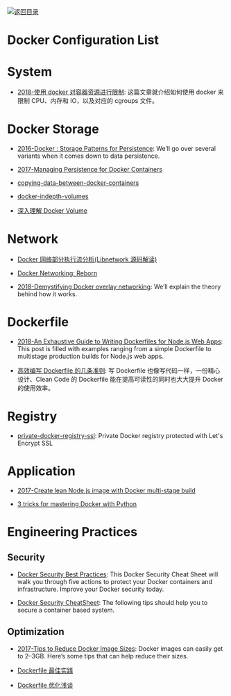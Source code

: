 [![返回目录](https://user-images.githubusercontent.com/5803001/38079637-ff0abcf0-3371-11e8-9b76-ad651620afc7.jpg)](https://github.com/wx-chevalier/Awesome-Lists)

# Docker Configuration List

# System

- [2018-使用 docker 对容器资源进行限制](http://cizixs.com/2017/08/04/docker-resources-limit): 这篇文章就介绍如何使用 docker 来限制 CPU、内存和 IO，以及对应的 cgroups 文件。

# Docker Storage

- [2016-Docker : Storage Patterns for Persistence](https://parg.co/Ur8): We’ll go over several variants when it comes down to data persistence.

- [2017-Managing Persistence for Docker Containers](https://thenewstack.io/methods-dealing-container-storage/)

* [copying-data-between-docker-containers](https://medium.com/@gchudnov/copying-data-between-docker-containers-26890935da3f)

* [docker-indepth-volumes](http://container42.com/2014/11/03/docker-indepth-volumes/)

* [深入理解 Docker Volume](http://dockone.io/article/128)

# Network

- [Docker 网络部分执行流分析(Libnetwork 源码解读)](http://dockone.io/article/1255)

* [Docker Networking: Reborn](http://www.container42.com/2015/10/30/docker-networking-reborn/)

* [2018-Demystifying Docker overlay networking](http://blog.nigelpoulton.com/demystifying-docker-overlay-networking/): We’ll explain the theory behind how it works.

# Dockerfile

- [2018-An Exhaustive Guide to Writing Dockerfiles for Node.js Web Apps](https://parg.co/UyX): This post is filled with examples ranging from a simple Dockerfile to multistage production builds for Node.js web apps.

* [高效编写 Dockerfile 的几条准则](https://www.jianshu.com/p/a9d08ba3d979?from=groupmessage&isappinstalled=0): 写 Dockerfile 也像写代码一样，一份精心设计、Clean Code 的 Dockerfile 能在提高可读性的同时也大大提升 Docker 的使用效率。

# Registry

- [private-docker-registry-ssl](https://github.com/fzuleta/private-docker-registry-ssl): Private Docker registry protected with Let's Encrypt SSL

# Application

- [2017-Create lean Node.js image with Docker multi-stage build](https://codefresh.io/blog/node_docker_multistage/)

- [3 tricks for mastering Docker with Python](https://hackernoon.com/3-tricks-for-mastering-docker-with-python-99876412348d?source=reading_list---------6-1---------)

# Engineering Practices

## Security

- [Docker Security Best Practices](https://www.sqreen.io/resources/docker-security-best-practices): This Docker Security Cheat Sheet will walk you through five actions to protect your Docker containers and infrastructure. Improve your Docker security today.

- [Docker Security CheatSheet](https://parg.co/d6b): The following tips should help you to secure a container based system.

## Optimization

- [2017-Tips to Reduce Docker Image Sizes](https://parg.co/beS): Docker images can easily get to 2–3GB. Here’s some tips that can help reduce their sizes.

* [Dockerfile 最佳实践](http://dockone.io/article/132)

* [Dockerfile 优化浅谈](http://dockone.io/article/255)
